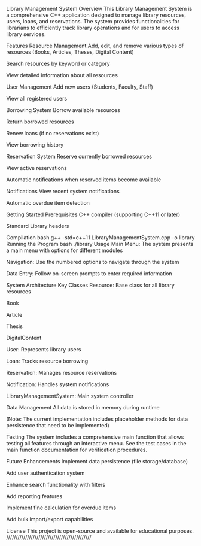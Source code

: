 Library Management System
Overview
This Library Management System is a comprehensive C++ application designed to manage library resources, users, loans, and reservations. The system provides functionalities for librarians to efficiently track library operations and for users to access library services.

Features
Resource Management
Add, edit, and remove various types of resources (Books, Articles, Theses, Digital Content)

Search resources by keyword or category

View detailed information about all resources

User Management
Add new users (Students, Faculty, Staff)

View all registered users

Borrowing System
Borrow available resources

Return borrowed resources

Renew loans (if no reservations exist)

View borrowing history

Reservation System
Reserve currently borrowed resources

View active reservations

Automatic notifications when reserved items become available

Notifications
View recent system notifications

Automatic overdue item detection

Getting Started
Prerequisites
C++ compiler (supporting C++11 or later)

Standard Library headers

Compilation
bash
g++ -std=c++11 LibraryManagementSystem.cpp -o library
Running the Program
bash
./library
Usage
Main Menu: The system presents a main menu with options for different modules

Navigation: Use the numbered options to navigate through the system

Data Entry: Follow on-screen prompts to enter required information

System Architecture
Key Classes
Resource: Base class for all library resources

Book

Article

Thesis

DigitalContent

User: Represents library users

Loan: Tracks resource borrowing

Reservation: Manages resource reservations

Notification: Handles system notifications

LibraryManagementSystem: Main system controller

Data Management
All data is stored in memory during runtime

(Note: The current implementation includes placeholder methods for data persistence that need to be implemented)

Testing
The system includes a comprehensive main function that allows testing all features through an interactive menu. See the test cases in the main function documentation for verification procedures.

Future Enhancements
Implement data persistence (file storage/database)

Add user authentication system

Enhance search functionality with filters

Add reporting features

Implement fine calculation for overdue items

Add bulk import/export capabilities

License
This project is open-source and available for educational purposes.
/////////////////////////////////////////////